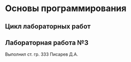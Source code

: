 # Основы программирования
## Цикл лабораторных работ
##  Лабораторная работа №3


Выполнил ст. гр. 333 Писарев Д.А.

